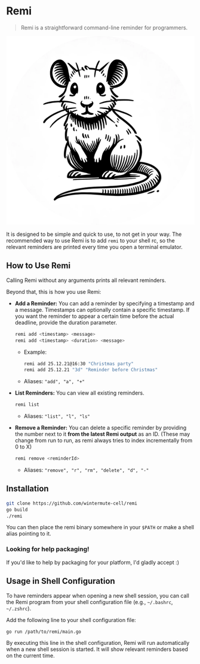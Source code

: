 # Remi

> Remi is a straightforward command-line reminder for programmers.

![remi logo](./logo.webp)

It is designed to be simple and quick to use, to not get in your way.
The recommended way to use Remi is to add `remi` to your shell rc, so the
relevant reminders are printed every time you open a terminal emulator.

## How to Use Remi

Calling Remi without any arguments prints all relevant reminders.

Beyond that, this is how you use Remi:

- **Add a Reminder:** You can add a reminder by specifying a timestamp and a
  message. Timestamps can optionally contain a specific timestamp. If you want
  the reminder to appear a certain time before the actual deadline, provide the
  duration parameter.

    ```bash
    remi add <timestamp> <message>
    remi add <timestamp> <duration> <message>
    ```

    - Example:
      ```bash
      remi add 25.12.21@16:30 "Christmas party"
      remi add 25.12.21 "3d" "Reminder before Christmas"
      ```

    - Aliases: `"add", "a", "+"`

- **List Reminders:** You can view all existing reminders.

    ```bash
    remi list
    ```

    - Aliases: `"list", "l", "ls"`

- **Remove a Reminder:** You can delete a specific reminder by providing the
  number next to it **from the latest Remi output** as an ID. (These may change
  from run to run, as remi always tries to index incrementally from 0 to X)

    ```bash
    remi remove <reminderId>
    ```

    - Aliases: `"remove", "r", "rm", "delete", "d", "-"`

## Installation

```bash
git clone https://github.com/wintermute-cell/remi
go build
./remi
```

You can then place the remi binary somewhere in your `$PATH` or make a shell
alias pointing to it.

### Looking for help packaging!

If you'd like to help by packaging for your platform, I'd gladly accept :)

## Usage in Shell Configuration

To have reminders appear when opening a new shell session, you can call the
Remi program from your shell configuration file (e.g., `~/.bashrc`, `~/.zshrc`).

Add the following line to your shell configuration file:

```bash
go run /path/to/remi/main.go
```

By executing this line in the shell configuration, Remi will run automatically
when a new shell session is started. It will show relevant reminders based on
the current time.
